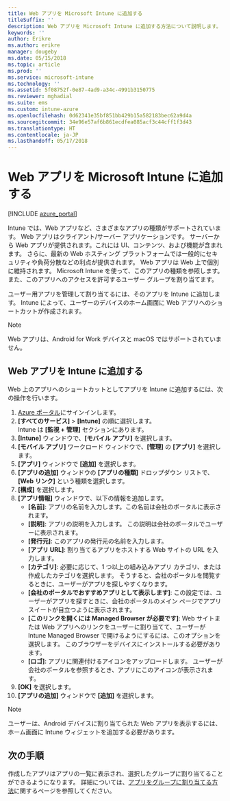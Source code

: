 ```yaml
---
title: Web アプリを Microsoft Intune に追加する
titleSuffix: ''
description: Web アプリを Microsoft Intune に追加する方法について説明します。
keywords: ''
author: Erikre
ms.author: erikre
manager: dougeby
ms.date: 05/15/2018
ms.topic: article
ms.prod: ''
ms.service: microsoft-intune
ms.technology: ''
ms.assetid: 5f08752f-0e87-4ad9-a34c-4991b3150775
ms.reviewer: mghadial
ms.suite: ems
ms.custom: intune-azure
ms.openlocfilehash: 0d62341e35bf851bb429b15a582183bec62a9d4a
ms.sourcegitcommit: 34e96e57af6b861ecdfea085acf3c44cff1f3d43
ms.translationtype: HT
ms.contentlocale: ja-JP
ms.lasthandoff: 05/17/2018
---
```

# <a name="add-web-apps-to-microsoft-intune"></a>Web アプリを Microsoft Intune に追加する

[!INCLUDE [azure_portal](./includes/azure_portal.md)]

Intune では、Web アプリなど、さまざまなアプリの種類がサポートされています。 Web アプリはクライアント/サーバー アプリケーションです。 サーバーから Web アプリが提供されます。これには UI、コンテンツ、および機能が含まれます。 さらに、最新の Web ホスティング プラットフォームでは一般的にセキュリティや負荷分散などの利点が提供されます。 Web アプリは Web 上で個別に維持されます。 Microsoft Intune を使って、このアプリの種類を参照します。 また、このアプリへのアクセスを許可するユーザー グループを割り当てます。 

ユーザー用アプリを管理して割り当てるには、そのアプリを Intune に追加します。 Intune によって、ユーザーのデバイスのホーム画面に Web アプリへのショートカットが作成されます。

> [!Note]
> Web アプリは、Android for Work デバイスと macOS ではサポートされていません。

## <a name="add-a-web-app-to-intune"></a>Web アプリを Intune に追加する
Web 上のアプリへのショートカットとしてアプリを Intune に追加するには、次の操作を行います。

1. [Azure ポータル](https://portal.azure.com)にサインインします。
2. **[すべてのサービス]** > **[Intune]** の順に選択します。  
    Intune は **[監視 + 管理]** セクションにあります。
3. **[Intune]** ウィンドウで、**[モバイル アプリ]** を選択します。
4. **[モバイル アプリ]** ワークロード ウィンドウで、**[管理]** の **[アプリ]** を選択します。
5. **[アプリ]** ウィンドウで **[追加]** を選択します。
6. **[アプリの追加]** ウィンドウの **[アプリの種類]** ドロップダウン リストで、**[Web リンク]** という種類を選択します。
7. **[構成]** を選択します。
8. **[アプリ情報]** ウィンドウで、以下の情報を追加します。
    - **[名前]**: アプリの名前を入力します。この名前は会社のポータルに表示されます。
    - **[説明]**: アプリの説明を入力します。 この説明は会社のポータルでユーザーに表示されます。
    - **[発行元]**: このアプリの発行元の名前を入力します。
    - **[アプリ URL]**: 割り当てるアプリをホストする Web サイトの URL を入力します。
    - **[カテゴリ]**: 必要に応じて、1 つ以上の組み込みアプリ カテゴリ、または作成したカテゴリを選択します。 そうすると、会社のポータルを閲覧するときに、ユーザーがアプリを探しやすくなります。
    - **[会社のポータルでおすすめアプリとして表示します]**: この設定では、ユーザーがアプリを探すときに、会社のポータルのメイン ページでアプリ スイートが目立つように表示されます。
    - **[このリンクを開くには Managed Browser が必要です]**: Web サイトまたは Web アプリへのリンクをユーザーに割り当てて、ユーザーが Intune Managed Browser で開けるようにするには、このオプションを選択します。 このブラウザーをデバイスにインストールする必要があります。
    - **[ロゴ]**: アプリに関連付けるアイコンをアップロードします。 ユーザーが会社のポータルを参照するとき、アプリにこのアイコンが表示されます。
9. **[OK]** を選択します。
10. **[アプリの追加]** ウィンドウで **[追加]** を選択します。

> [!Note]
> ユーザーは、Android デバイスに割り当てられた Web アプリを表示するには、ホーム画面に Intune ウィジェットを追加する必要があります。

## <a name="next-steps"></a>次の手順

作成したアプリはアプリの一覧に表示され、選択したグループに割り当てることができるようになります。 詳細については、[アプリをグループに割り当てる方法](apps-deploy.md)に関するページを参照してください。 
